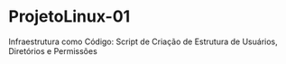 # ProjetoLinux-01
Infraestrutura como Código: Script de Criação de Estrutura de Usuários, Diretórios e Permissões

